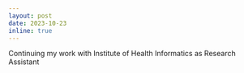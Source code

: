 ```yaml
---
layout: post
date: 2023-10-23
inline: true
---
```


Continuing my work with Institute of Health Informatics as Research Assistant